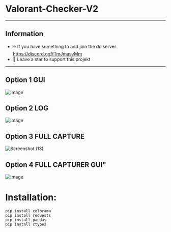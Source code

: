 # Valorant-Checker-V2
-----
## Information
- ⭐ If you have something to add join the dc server https://discord.gg/fTmJmasvMm
- 🎈 Leave a star to support this projekt
-----

## Option 1 GUI
![image](https://user-images.githubusercontent.com/90693180/180217407-bf6e6ad4-f7d3-4cdf-8d34-d2d5a94dc342.png)
## Option 2 LOG
![image](https://user-images.githubusercontent.com/90693180/180217673-99da55e8-f2f0-4a07-8cc0-466db8af1c24.png)
## Option 3 FULL CAPTURE
![Screenshot (13)](https://user-images.githubusercontent.com/90693180/180263866-087ebd50-2b19-4ca5-b842-1d7e5c3fbfd3.png)
## Option 4 FULL CAPTURER GUI"
![image](https://user-images.githubusercontent.com/90693180/180521708-9a545009-761d-4bc6-af99-e6cb3b2dea9d.png)
 
# Installation:
```
pip install colorama 
pip install requests
pip install pandas
pip install ctypes
```
